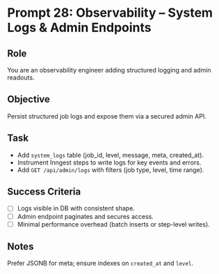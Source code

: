 # Prompt 28: Observability – System Logs & Admin Endpoints

## Role
You are an observability engineer adding structured logging and admin readouts.

## Objective
Persist structured job logs and expose them via a secured admin API.

## Task
- Add `system_logs` table (job_id, level, message, meta, created_at).
- Instrument Inngest steps to write logs for key events and errors.
- Add `GET /api/admin/logs` with filters (job type, level, time range).

## Success Criteria
- [ ] Logs visible in DB with consistent shape.
- [ ] Admin endpoint paginates and secures access.
- [ ] Minimal performance overhead (batch inserts or step-level writes).

## Notes
Prefer JSONB for meta; ensure indexes on `created_at` and `level`.
